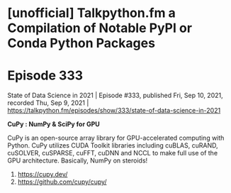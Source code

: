 # [unofficial] Talkpython.fm a Compilation of Notable PyPI or Conda Python Packages

# Episode 333 

State of Data Science in 2021 | Episode #333, published Fri, Sep 10, 2021, recorded Thu, Sep 9, 2021 | https://talkpython.fm/episodes/show/333/state-of-data-science-in-2021 

**CuPy : NumPy & SciPy for GPU**

CuPy is an open-source array library for GPU-accelerated computing with Python. CuPy utilizes CUDA Toolkit libraries including cuBLAS, cuRAND, cuSOLVER, cuSPARSE, cuFFT, cuDNN and NCCL to make full use of the GPU architecture. Basically, NumPy on steroids! 

1. https://cupy.dev/
2. https://github.com/cupy/cupy/ 


